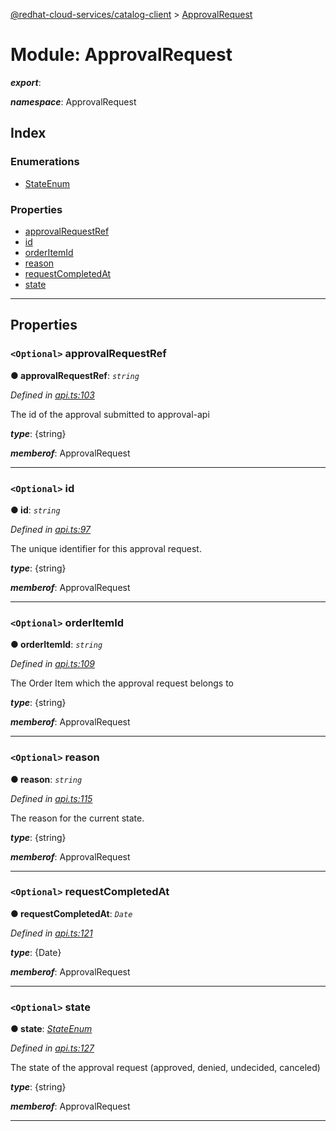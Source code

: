 [@redhat-cloud-services/catalog-client](../README.md) > [ApprovalRequest](../modules/approvalrequest.md)

# Module: ApprovalRequest

*__export__*: 

*__namespace__*: ApprovalRequest

## Index

### Enumerations

* [StateEnum](../enums/approvalrequest.stateenum.md)

### Properties

* [approvalRequestRef](approvalrequest.md#approvalrequestref)
* [id](approvalrequest.md#id)
* [orderItemId](approvalrequest.md#orderitemid)
* [reason](approvalrequest.md#reason)
* [requestCompletedAt](approvalrequest.md#requestcompletedat)
* [state](approvalrequest.md#state)

---

## Properties

<a id="approvalrequestref"></a>

### `<Optional>` approvalRequestRef

**● approvalRequestRef**: *`string`*

*Defined in [api.ts:103](https://github.com/karelhala/javascript-clients/blob/master/packages/catalog/api.ts#L103)*

The id of the approval submitted to approval-api

*__type__*: {string}

*__memberof__*: ApprovalRequest

___
<a id="id"></a>

### `<Optional>` id

**● id**: *`string`*

*Defined in [api.ts:97](https://github.com/karelhala/javascript-clients/blob/master/packages/catalog/api.ts#L97)*

The unique identifier for this approval request.

*__type__*: {string}

*__memberof__*: ApprovalRequest

___
<a id="orderitemid"></a>

### `<Optional>` orderItemId

**● orderItemId**: *`string`*

*Defined in [api.ts:109](https://github.com/karelhala/javascript-clients/blob/master/packages/catalog/api.ts#L109)*

The Order Item which the approval request belongs to

*__type__*: {string}

*__memberof__*: ApprovalRequest

___
<a id="reason"></a>

### `<Optional>` reason

**● reason**: *`string`*

*Defined in [api.ts:115](https://github.com/karelhala/javascript-clients/blob/master/packages/catalog/api.ts#L115)*

The reason for the current state.

*__type__*: {string}

*__memberof__*: ApprovalRequest

___
<a id="requestcompletedat"></a>

### `<Optional>` requestCompletedAt

**● requestCompletedAt**: *`Date`*

*Defined in [api.ts:121](https://github.com/karelhala/javascript-clients/blob/master/packages/catalog/api.ts#L121)*

*__type__*: {Date}

*__memberof__*: ApprovalRequest

___
<a id="state"></a>

### `<Optional>` state

**● state**: *[StateEnum](../enums/approvalrequest.stateenum.md)*

*Defined in [api.ts:127](https://github.com/karelhala/javascript-clients/blob/master/packages/catalog/api.ts#L127)*

The state of the approval request (approved, denied, undecided, canceled)

*__type__*: {string}

*__memberof__*: ApprovalRequest

___

